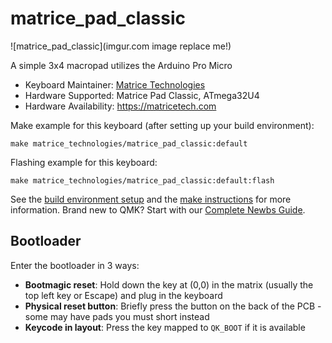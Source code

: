 # matrice_pad_classic

![matrice_pad_classic](imgur.com image replace me!)

A simple 3x4 macropad utilizes the Arduino Pro Micro

* Keyboard Maintainer: [Matrice Technologies](https://github.com/matricetechnologies)
* Hardware Supported: Matrice Pad Classic, ATmega32U4
* Hardware Availability: https://matricetech.com

Make example for this keyboard (after setting up your build environment):

    make matrice_technologies/matrice_pad_classic:default

Flashing example for this keyboard:

    make matrice_technologies/matrice_pad_classic:default:flash

See the [build environment setup](https://docs.qmk.fm/#/getting_started_build_tools) and the [make instructions](https://docs.qmk.fm/#/getting_started_make_guide) for more information. Brand new to QMK? Start with our [Complete Newbs Guide](https://docs.qmk.fm/#/newbs).

## Bootloader

Enter the bootloader in 3 ways:

* **Bootmagic reset**: Hold down the key at (0,0) in the matrix (usually the top left key or Escape) and plug in the keyboard
* **Physical reset button**: Briefly press the button on the back of the PCB - some may have pads you must short instead
* **Keycode in layout**: Press the key mapped to `QK_BOOT` if it is available
